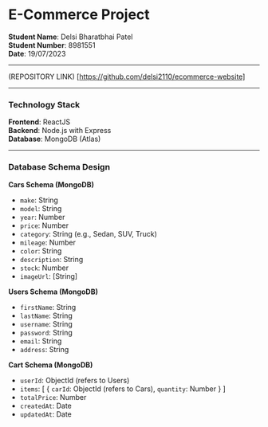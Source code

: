 # E-Commerce Project

**Student Name**: Delsi Bharatbhai Patel  
**Student Number**: 8981551  
**Date**: 19/07/2023

<hr/>

(REPOSITORY LINK) [https://github.com/delsi2110/ecommerce-website]

<hr/>

### Technology Stack

**Frontend**: ReactJS  
**Backend**: Node.js with Express  
**Database**: MongoDB (Atlas)

<hr/>

### Database Schema Design

**Cars Schema (MongoDB)**

- `make`: String
- `model`: String
- `year`: Number
- `price`: Number
- `category`: String (e.g., Sedan, SUV, Truck)
- `mileage`: Number
- `color`: String
- `description`: String
- `stock`: Number
- `imageUrl`: [String]

**Users Schema (MongoDB)**

- `firstName`: String
- `lastName`: String
- `username`: String
- `password`: String
- `email`: String
- `address`: String

**Cart Schema (MongoDB)**

- `userId`: ObjectId (refers to Users)
- `items`: [
  {
  `carId`: ObjectId (refers to Cars),
  `quantity`: Number
  }
  ]
- `totalPrice`: Number
- `createdAt`: Date
- `updatedAt`: Date
